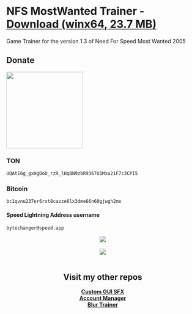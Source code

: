 # NFS MostWanted Trainer - [Download (winx64, 23.7 MB)](https://raw.githubusercontent.com/odell0111/NFS_MostWanted_Trainer/main/NFS%20MostWanted%201.3%20Trainer%20by%20Odell.exe)

Game Trainer for the version 1.3 of Need For Speed Most Wanted 2005

## Donate

[//]: # ([![Donate]&#40;https://app.oxapay.com/media/btn/light-btn.png&#41;]&#40;https://oxapay.com/donate/42319117&#41;)

<a href="https://oxapay.com/donate/42319117" target="_blank"> <img src="https://app.oxapay.com/media/btn/light-btn.png" style="width: 200px"> </a>

### TON
```
UQAtE6g_gxHgDoD_rzR_lHqBN9zbR9367U1Mxu21F7c3CPI5
```
### Bitcoin
```
bc1qvnu237er6rxt8cazze6lx3dme66n60gjwgh2mx
```
#### Speed Lightning Address username
```
bytechanger@speed.app
```

<div align="center">
  <img src="NFS%20MostWanted%201.3%20Trainer%20byOdell.PNG"> <br/><br/>
  <img src="NFS%20MostWanted%201.3%20Trainer%20by%20Odell.gif?raw=true"> <br/><br/>

## Visit my other repos
**[Custom GUI SFX](https://github.com/odell0111/custom-gui-sfx)**</br>
**[Account Manager](https://github.com/odell0111/account-manager)**</br>
**[Blur Trainer](https://github.com/odell0111/blur-trainer)**</br>

</div>
